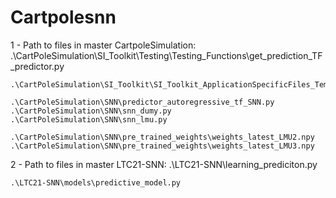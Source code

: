 # Cartpolesnn

1 - Path to files in master CartpoleSimulation:
	.\CartPoleSimulation\SI_Toolkit\Testing\Testing_Functions\get_prediction_TF_predictor.py

	.\CartPoleSimulation\SI_Toolkit\SI_Toolkit_ApplicationSpecificFiles_Template\config.yml

	.\CartPoleSimulation\SNN\predictor_autoregressive_tf_SNN.py
	.\CartPoleSimulation\SNN\snn_dumy.py
	.\CartPoleSimulation\SNN\snn_lmu.py

	.\CartPoleSimulation\SNN\pre_trained_weights\weights_latest_LMU2.npy
	.\CartPoleSimulation\SNN\pre_trained_weights\weights_latest_LMU3.npy

2 - Path to files in master LTC21-SNN:
	.\LTC21-SNN\learning_prediciton.py

	.\LTC21-SNN\models\predictive_model.py

